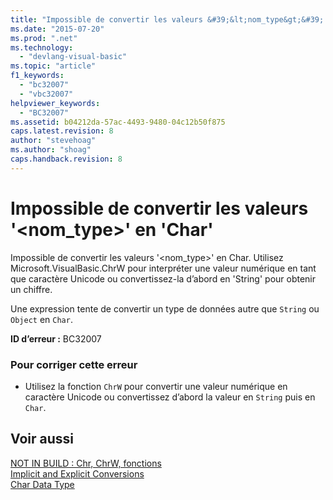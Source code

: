```yaml
---
title: "Impossible de convertir les valeurs &#39;&lt;nom_type&gt;&#39; en &#39;Char&#39; | Microsoft Docs"
ms.date: "2015-07-20"
ms.prod: ".net"
ms.technology: 
  - "devlang-visual-basic"
ms.topic: "article"
f1_keywords: 
  - "bc32007"
  - "vbc32007"
helpviewer_keywords: 
  - "BC32007"
ms.assetid: b04212da-57ac-4493-9480-04c12b50f875
caps.latest.revision: 8
author: "stevehoag"
ms.author: "shoag"
caps.handback.revision: 8
---
```

# Impossible de convertir les valeurs &#39;&lt;nom_type&gt;&#39; en &#39;Char&#39;
Impossible de convertir les valeurs '\<nom\_type\>' en Char. Utilisez Microsoft.VisualBasic.ChrW pour interpréter une valeur numérique en tant que caractère Unicode ou convertissez\-la d’abord en 'String' pour obtenir un chiffre.  
  
 Une expression tente de convertir un type de données autre que `String` ou `Object` en `Char`.  
  
 **ID d’erreur :** BC32007  
  
### Pour corriger cette erreur  
  
-   Utilisez la fonction `ChrW` pour convertir une valeur numérique en caractère Unicode ou convertissez d’abord la valeur en `String` puis en `Char`.  
  
## Voir aussi  
 [NOT IN BUILD : Chr, ChrW, fonctions](http://msdn.microsoft.com/fr-fr/37f3c707-8a6f-4c51-9b02-9e634c4299ab)   
 [Implicit and Explicit Conversions](../../visual-basic/programming-guide/language-features/data-types/implicit-and-explicit-conversions.md)   
 [Char Data Type](../../visual-basic/language-reference/data-types/char-data-type.md)